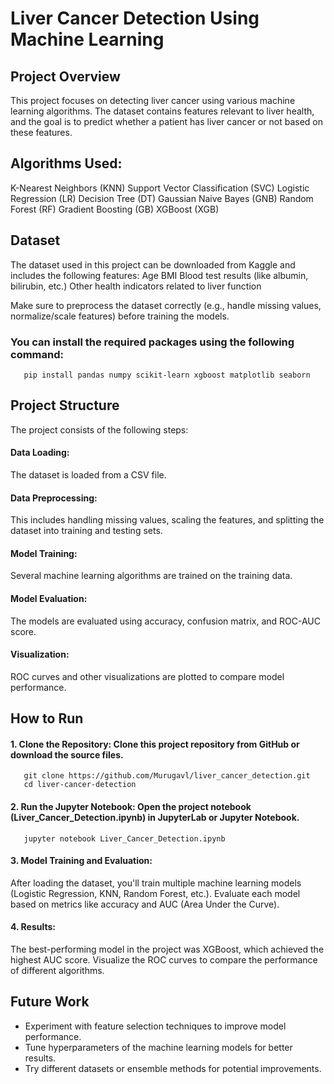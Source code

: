 <h1>Liver Cancer Detection Using Machine Learning</h1>


<h2>Project Overview</h2>
This project focuses on detecting liver cancer using various machine learning algorithms. The dataset contains features relevant to liver health, and the goal is to predict whether a patient has liver cancer or not based on these features.

<h2>Algorithms Used:</h2>

K-Nearest Neighbors (KNN)
Support Vector Classification (SVC)
Logistic Regression (LR)
Decision Tree (DT)
Gaussian Naive Bayes (GNB)
Random Forest (RF)
Gradient Boosting (GB)
XGBoost (XGB)

<h2>Dataset</h2>

The dataset used in this project can be downloaded from Kaggle and includes the following features:
Age
BMI
Blood test results (like albumin, bilirubin, etc.)
Other health indicators related to liver function

Make sure to preprocess the dataset correctly (e.g., handle missing values, normalize/scale features) before training the models.

<h3>You can install the required packages using the following command:</h3>

       pip install pandas numpy scikit-learn xgboost matplotlib seaborn


<h2>Project Structure</h2>

The project consists of the following steps:

<h4>Data Loading:</h4>       The dataset is loaded from a CSV file.
<h4>Data Preprocessing:</h4>        This includes handling missing values, scaling the features, and splitting the dataset into training and testing sets.
<h4>Model Training:</h4>        Several machine learning algorithms are trained on the training data.
<h4>Model Evaluation:</h4>        The models are evaluated using accuracy, confusion matrix, and ROC-AUC score.
<h4>Visualization:</h4>        ROC curves and other visualizations are plotted to compare model performance.

<h2>How to Run</h2>

<h4>1. Clone the Repository: Clone this project repository from GitHub or download the source files.</h4>

       git clone https://github.com/Murugavl/liver_cancer_detection.git
       cd liver-cancer-detection
<h4>2. Run the Jupyter Notebook: Open the project notebook (Liver_Cancer_Detection.ipynb) in JupyterLab or Jupyter Notebook.</h4>

       jupyter notebook Liver_Cancer_Detection.ipynb

<h4>3. Model Training and Evaluation:</h4>

   After loading the dataset, you'll train multiple machine learning models (Logistic Regression, KNN, Random Forest, etc.).
   Evaluate each model based on metrics like accuracy and AUC (Area Under the Curve).

<h4>4. Results:</h4>

   The best-performing model in the project was XGBoost, which achieved the highest AUC score.
   Visualize the ROC curves to compare the performance of different algorithms.

<h2>Future Work</h2>

  * Experiment with feature selection techniques to improve model performance.
  * Tune hyperparameters of the machine learning models for better results.
  * Try different datasets or ensemble methods for potential improvements.

